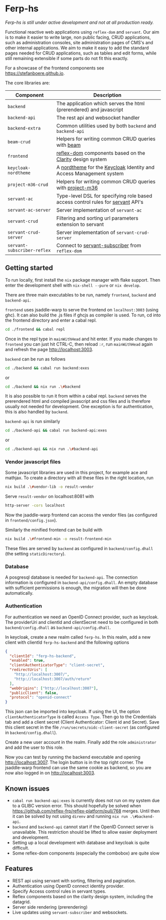 # Ferp-hs

_Ferp-hs is still under active development and not at all production ready._

Functional reactive web applications using `reflex-dom` and `servant`.
Our aim is to make it easier to write large, non public facing, CRUD applications,
such as administration consoles, site administration pages of CMS's and
other internal applications.
We aim to make it easy to add the standard pages needed for CRUD applications,
such as tables and edit forms, while still remaining extensible if some parts
do not fit this exactly.

For a showcase of the frontend components see <https://stefanboere.github.io>.

The core libraries are:

| Component                   | Description                                                                                                                    |
| --------------------------- | ------------------------------------------------------------------------------------------------------------------------------ |
| `backend`                   | The application which serves the html (prerendered) and javascript                                                             |
| `backend-api`               | The rest api and websocket handler                                                                                             |
| `backend-extra`             | Common utilities used by both `backend` and `backend-api`                                                                      |
| `beam-crud`                 | Helpers for writing common CRUD queries with [beam](https://haskell-beam.github.io/beam)                                       |
| `frontend`                  | [reflex-dom](https://github.com/reflex-frp/reflex-dom) components based on the [Clarity](https://clarity.design) design system |
| `keycloak-nordtheme`        | A [nordtheme](https://nordtheme.com) for the [Keycloak](https://www.keycloak.org) Identity and Access Management system        |
| `project-m36-crud`          | Helpers for writing common CRUD queries with [project-m36](https://github.com/agentm/project-m36)                              |
| `servant-ac`                | Type-level DSL for specifying role based access control rules for [servant](https://docs.servant.dev) API's                    |
| `servant-ac-server`         | Server implementation of `servant-ac`                                                                                          |
| `servant-crud`              | Filtering and sorting url parameters extension to servant                                                                      |
| `servant-crud-server`       | Server implementation of `servant-crud-server`                                                                                 |
| `servant-subscriber-reflex` | Connect to [servant-subscriber](https://github.com/eskimor/servant-subscriber) from `reflex-dom`                               |

## Getting started

To run locally, first install the `nix` package manager with flake support.
Then enter the development shell with `nix-shell --pure` or `nix develop`.

There are three main executables to be run, namely `frontend`, `backend` and `backend-api`.

`frontend` uses jsaddle-warp to serve the frontend on `localhost:3003` (using ghc).
It can also build the .js files if ghcjs as compiler is used.
To run, cd into the frontend directory and enter a cabal repl.

```sh
cd ./frontend && cabal repl
```

Once in the repl type in `mainWithHead` and hit enter.
If you made changes to `frontend` you can just hit CTRL-C, then reload `:r`,
run `mainWithHead` again and refresh the page <http://localhost:3003>.

`backend` can be run as follows

```sh
cd ./backend && cabal run backend:exes
```

or

```sh
cd ./backend && nix run .\#backend
```

It is also possible to run it from within a cabal repl.
`backend` serves the prerendered html and compiled javascript and css files and
is therefore usually not needed for development.
One exception is for authentication, this is also handled by `backend`.

`backend-api` is run similarly

```sh
cd ./backend-api && cabal run backend-api:exes
```

or

```sh
cd ./backend-api && nix run .\#backend-api
```

### Vendor javascript files

Some javascript libraries are used in this project, for example ace and mathjax.
To create a directory with all these files in the right location, run

```sh
nix build .\#vendor-lib -o result-vendor
```

Serve `result-vendor` on localhost:8081 with

```sh
http-server -cors localhost
```

Now the jsaddle-warp frontend can access the vendor files (as configured in `frontend/config.json`).

Similarly the minified frontend can be build with

```sh
nix build .\#frontend-min -o result-frontend-min
```

These files are served by `backend` as configured in `backend/config.dhall`
(the setting `staticDirectory`).

### Database

A posgresql database is needed for `backend-api`.
The connection information is configured in `backend-api/config.dhall`.
An empty database with sufficient permissions is enough,
the migration will then be done automatically.

### Authentication

For authentication we need an OpenID Connect provider, such as keycloak.
The providerUri and clientId and clientSecret need to be configured in
both `backend/config.dhall` as `backend-api/config.dhall`.

In keycloak, create a new realm called `ferp-hs`.
In this realm, add a new client with clientId `ferp-hs-backend` and
the following options

```json
{
  "clientId": "ferp-hs-backend",
  "enabled": true,
  "clientAuthenticatorType": "client-secret",
  "redirectUris": [
    "http://localhost:3007/",
    "http://localhost:3007/auth/return"
  ],
  "webOrigins": ["http://localhost:3007"],
  "publicClient": false,
  "protocol": "openid-connect"
}
```

This json can be imported into keycloak. If using the UI,
the option `clientAuthenticatorType` is called `Access Type`.
Then go to the Credentials tab and add a client secret
(Client Authenticator: Client id and Secret).
Save this client secret in the file `/run/secrets/oidc-client-secret`
(as configured in `backend/config.dhall`).

Create a new user account in the realm.
Finally add the role `administrator` and add the user to this role.

Now you can test by running the backend executable and opening <http://localhost:3007>.
The login button is in the top right corner.
The jsaddle-warp frontend can use the same cookie as backend,
so you are now also logged in on <http://localhost:3003>.

## Known issues

- `cabal run backend-api:exes` is currently does not run on my system due to a GLIBC version error.
  This should hopefully be solved when <https://github.com/reflex-frp/reflex-platform/pull/768> merges.
  Until then it can be solved by not using `direnv` and running `nix run .\#backend-api`.
- `backend` and `backend-api` cannot start if the OpenID Connect server is unavailable.
  This restriction should be lifted to allow easier deployment and development.
- Setting up a local development with database and keycloak is quite difficult.
- Some reflex-dom components (especially the combobox) are quite slow

## Features

- REST api using servant with sorting, filtering and pagination.
- Authentication using OpenID connect identity provider.
- Specify Access control rules in servant types.
- Reflex components based on the clarity design system, including the datagrid.
- Server side rendering (prerendering)
- Live updates using `servant-subscriber` and websockets.
